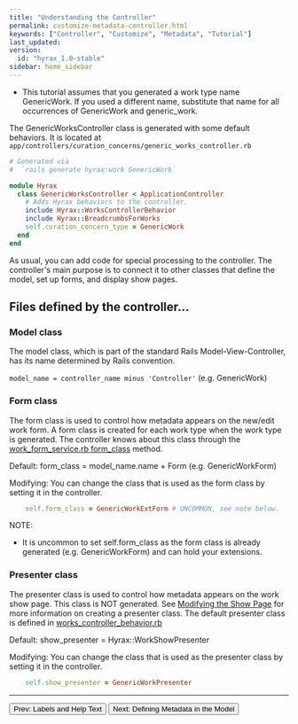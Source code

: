 ```yaml
---
title: "Understanding the Controller"
permalink: customize-metadata-controller.html
keywords: ["Controller", "Customize", "Metadata", "Tutorial"]
last_updated:
version:
  id: "hyrax_1.0-stable"
sidebar: home_sidebar
---
```


<ul class='info'><li>This tutorial assumes that you generated a work type name GenericWork.  If you used a different name, substitute that name for all occurrences of GenericWork and generic_work.</li></ul>

The GenericWorksController class is generated with some default behaviors. It is located at `app/controllers/curation_concerns/generic_works_controller.rb`

```ruby
# Generated via
#  `rails generate hyrax:work GenericWork`

module Hyrax
  class GenericWorksController < ApplicationController
    # Adds Hyrax behaviors to the controller.
    include Hyrax::WorksControllerBehavior
    include Hyrax::BreadcrumbsForWorks
    self.curation_concern_type = GenericWork
  end
end
```

As usual, you can add code for special processing to the controller. The controller's main purpose is to connect it to other classes that define the model, set up forms, and display show pages.

## Files defined by the controller...

### Model class

The model class, which is part of the standard Rails Model-View-Controller, has its name determined by Rails convention.

`model_name = controller_name minus 'Controller'` (e.g. GenericWork)

### Form class

The form class is used to control how metadata appears on the new/edit work form. A form class is created for each work type when the work type is generated. The controller knows about this class through the [work_form_service.rb form_class](https://github.com/samvera/hyrax/blob/master/app/services/hyrax/work_form_service.rb) method.

Default: form_class = model_name.name + Form (e.g. GenericWorkForm)

Modifying: You can change the class that is used as the form class by setting it in the controller.

```ruby
    self.form_class = GenericWorkExtForm # UNCOMMON, see note below.
```

NOTE:

- It is uncommon to set self.form_class as the form class is already generated (e.g. GenericWorkForm) and can hold your extensions.

### Presenter class

The presenter class is used to control how metadata appears on the work show page. This class is NOT generated. See [Modifying the Show Page](customize-metadata-show-page.html) for more information on creating a presenter class. The default presenter class is defined in [works_controller_behavior.rb](https://github.com/samvera/hyrax/blob/master/app/controllers/concerns/hyrax/works_controller_behavior.rb)

Default: show_presenter = Hyrax::WorkShowPresenter

Modifying: You can change the class that is used as the presenter class by setting it in the controller.

```ruby
    self.show_presenter = GenericWorkPresenter
```

---

<p><a href="customize-metadata-labels.html"><button type="button" class="btn btn-primary">Prev: Labels and Help Text</button></a>  <a href="customize-metadata-model.html"><button type="button" class="btn btn-primary">Next: Defining Metadata in the Model</button></a></p>
